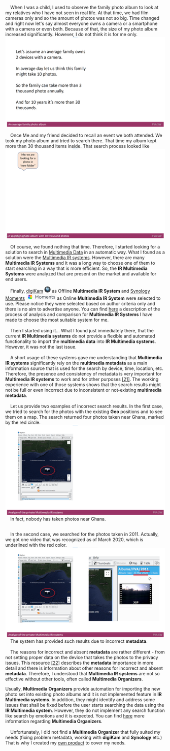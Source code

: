 &nbsp;&nbsp;&nbsp; When I was a child, I used to observe the family photo album to look at my relatives who I have not seen in real life.
At that time, we had film cameras only and so the amount of photos was not so big.
Time changed and right now let's say almost everyone owns a camera or a smartphone with a camera or even both.
Because of that, the size of my photo album increased significantly. However, I do not think it is for me only.
<img src="Images/Anaveragefamilyphotoalbum.gif" alt="Anaveragefamilyphotoalbum.gif" />

&nbsp;&nbsp;&nbsp; Once Me and my friend decided to recall an event we both attended. We took my photo album and tried to search there. 
That time my album kept more than 30 thousand items inside. That search process looked like
<img src="Images/Asearchinphotoalbumwith30thousandphotos.gif" alt="Asearchinphotoalbumwith30thousandphotos.gif" />

&nbsp;&nbsp;&nbsp; Of course, we found nothing that time. Therefore, I started looking for a solution to search in [Multimedia Data](./MULTIMEDIADATA.md) in an automatic way. 
What I found as a solution were the [Multimedia IR systems](./MULTIMEDIAIRSYSTEMS.md). 
However, there are many **Multimedia IR Systems** and it was a long way to choose one of them to start searching in a way that is more efficient.
So, the **IR Multimedia Systems** were analyzed that are present on the market and available for end users. 

&nbsp;&nbsp;&nbsp; Finally, [digiKam](https://www.digikam.org/) <img src="Images/digiKam.png" alt="digiKam.png" width="20" height="20"/> as Offline **Multimedia IR System** and [Synology Moments](https://www.synology.com/en-global/dsm/feature/moments) <img src="Images/SynologyMoments.png" alt="SynologyMoments.png" height="20" /> as Online **Multimedia IR System** were selected to use. 
Please notice they were selected based on author criteria only and there is no aim to advertise anyone.
You can find [here](./MULTIMEDIAIRSYSTEMSANALYZE.md) a description of the process of analysis and comparison for **Multimedia IR Systems** I have made to choose the most suitable system for me.
</br> </br>
&nbsp;&nbsp;&nbsp; Then I started using it...  What I found just immediately there, that the current **IR Multimedia systems** do not provide a flexible and automated functionality to import the **multimedia data** into **IR Multimedia systems**.
However, it was not the last issue.
</br> </br>
&nbsp;&nbsp;&nbsp; A short usage of these systems gave me understanding that **Multimedia IR systems** significantly rely on the **multimedia metadata** as a main information source that is used for the search by device, time, location, etc.
Therefore, the presence and consistency of metadata is very important for **Multimedia IR systems** to work and for other purposes [[21]](./REFERENCES.md).
The working experience with one of those systems shows that the search results might not be full or even incorrect due to inconsistent or not-existing **multimedia metadata**.
</br> </br>
&nbsp;&nbsp;&nbsp; Let us provide two examples of incorrect search results. 
In the first case, we tried to search for the photos with the existing **Geo** positions and to see them on a map. 
The search returned four photos taken near Ghana, marked by the red circle.
<img src="Images/AnalyzeofprivateMultimediaIRsystems.png" alt="AnalyzeofprivateMultimediaIRsystems.png" />
&nbsp;&nbsp;&nbsp; In fact, nobody has taken photos near Ghana.
</br> </br>

&nbsp;&nbsp;&nbsp; In the second case, we searched for the photos taken in 2011. 
Actually, we got one video that was recognized as of March 2020, which is underlined with the red color.
<img src="Images/AnalyzeofprivateMultimediaIRsystems2.png" alt="AnalyzeofprivateMultimediaIRsystems2.png" />
&nbsp;&nbsp;&nbsp; The system has provided such results due to incorrect **metadata**. 
</br> </br>
&nbsp;&nbsp;&nbsp; The reasons for incorrect and absent **metadata** are rather different - from not setting proper data on the device that takes the photos to the privacy issues. 
This resource [[22]](./REFERENCES.md) describes the **metadata** importance in more detail and there is information about other reasons for incorrect and absent **metadata**. 
Therefore, I understood that **Multimedia IR systems** are not so effective without other tools, often called **Multimedia Organizers**.

Usually, **Multimedia Organizers** provide automation for importing the new photo set into existing photo albums and it is not implemented feature in **IR Multimedia systems**.
In addition, they might identify and address some issues that shall be fixed before the user starts searching the data using the **IR Multimedia system**. 
However, they do not implement any search function like search by emotions and it is expected.
You can find [here](./MULTIMEDIAORGANIZERS.md) more information regarding **Multimedia Organizers**. 
</br> </br>
&nbsp;&nbsp;&nbsp; Unfortunately, I did not find a **Multimedia Organizer** that fully suited my needs (fixing problem metadata, working with **digiKam** and **Synology** etc.)
That is why I created my [own product](https://github.com/dimanikulin/fva) to cover my needs.